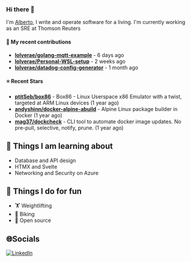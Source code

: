 ### Hi there 👋

I'm [Alberto](https://albertolvera.com), I write and operate software for a living. I'm currently working as an SRE at Thomson Reuters

#### 🚀 My recent contributions
- **[lolverae/golang-mqtt-example](https://github.com/lolverae/golang-mqtt-example)** - 6 days ago
- **[lolverae/Personal-WSL-setup](https://github.com/lolverae/Personal-WSL-setup)** - 2 weeks ago
- **[lolverae/datadog-config-generator](https://github.com/lolverae/datadog-config-generator)** - 1 month ago

#### ⭐ Recent Stars
- **[ptitSeb/box86](https://github.com/ptitSeb/box86)** - Box86 - Linux Userspace x86 Emulator with a twist, targeted at ARM Linux devices (1 year ago)
- **[andyshinn/docker-alpine-abuild](https://github.com/andyshinn/docker-alpine-abuild)** - Alpine Linux package builder in Docker (1 year ago)
- **[mag37/dockcheck](https://github.com/mag37/dockcheck)** - CLI tool to automate docker image updates. No pre-pull, selective, notify, prune. (1 year ago)

## 📖 Things I am learning about

- Database and API design
- HTMX and Svelte
- Networking and Security on Azure

## 💪 Things I do for fun

- 🏋 Weightlifting
- 🚴 Biking
- 🤼 Open source

## 🌐Socials
[![LinkedIn](https://img.shields.io/badge/LinkedIn-%230077B5.svg?logo=linkedin&logoColor=white)](https://www.linkedin.com/in/luis-alberto-olvera/)
